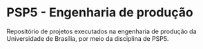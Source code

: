 # PSP5 - Engenharia de produção
Repositório de projetos executados na engenharia de produção da Universidade de Brasília, por meio da disciplina de PSP5.
